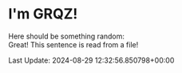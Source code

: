 # I'm GRQZ!
Here should be something random:  
Great! This sentence is read from a file!


Last Update: 2024-08-29 12:32:56.850798+00:00

